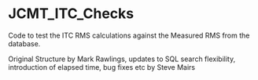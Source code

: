 # JCMT_ITC_Checks
Code to test the ITC RMS calculations against the Measured RMS from the database.

Original Structure by Mark Rawlings, updates to SQL search flexibility, introduction of elapsed time, bug fixes etc by Steve Mairs
